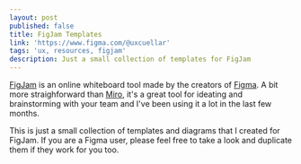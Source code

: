 ```yaml
---
layout: post
published: false
title: FigJam Templates
link: 'https://www.figma.com/@uxcuellar'
tags: 'ux, resources, figjam'
description: Just a small collection of templates for FigJam
---
```

[FigJam](https://www.figma.com/figjam/) is an online whiteboard tool made by the creators of [Figma](https://www.figma.com/). A bit more straighforward than [Miro](https://miro.com/), it's a great tool for ideating and brainstorming with your team and I've been using it a lot in the last few months. 

This is just a small collection of templates and diagrams that I created for FigJam. If you are a Figma user, please feel free to take a look and duplicate them if they work for you too.
